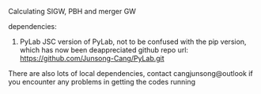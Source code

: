 Calculating SIGW, PBH and merger GW

dependencies:
1. PyLab
    JSC version of PyLab, not to be confused with the pip version, which has now been deappreciated
    github repo url:
    https://github.com/Junsong-Cang/PyLab.git

There are also lots of local dependencies, contact cangjunsong@outlook if you encounter any problems in getting the codes running
